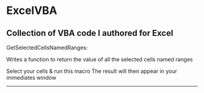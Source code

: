 # ExcelVBA
Collection of VBA code I authored for Excel
------------------------------------------

GetSelectedCellsNamedRanges:

Writes a function to return the value of all the selected cells named ranges

Select your cells & run this macro The result will then appear in your immediates window

------------------------------------------
